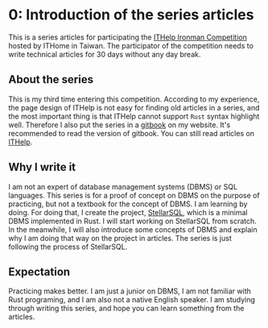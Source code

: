 # 0: Introduction of the series articles

This is a series articles for participating the [ITHelp Ironman Competition](https://ithelp.ithome.com.tw/ironman) hosted by ITHome in Taiwan. The participator of the competition needs to write technical articles for 30 days without any day break.

## About the series

This is my third time entering this competition. According to my experience, the page design of ITHelp is not easy for finding old articles in a series, and the most important thing is that ITHelp cannot support `Rust` syntax highlight well. Therefore I also put the series in a [gitbook](https://tigercosmos.xyz/lets-build-dbms/) on my website. It's recommended to read the version of gitbook. You can still read articles on [ITHelp](https://ithelp.ithome.com.tw/users/20103745/ironman/1913).

## Why I write it

I am not an expert of database management systems (DBMS) or SQL languages. This series is for a proof of concept on DBMS on the purpose of practicing, but not a textbook for the concept of DBMS. I am learning by doing. For doing that, I create the project, [StellarSQL](https://github.com/tigercosmos/StellarSQL), which is a minimal DBMS implemented in Rust. I will start working on StellarSQL from scratch. In the meanwhile, I will also introduce some concepts of DBMS and explain why I am doing that way on the project in articles. The series is just following the process of StellarSQL.

## Expectation

Practicing makes better. I am just a junior on DBMS, I am not familiar with Rust programing, and I am also not a native English speaker. I am studying through writing this series, and hope you can learn something from the articles.
